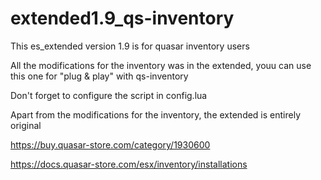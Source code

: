 # extended1.9_qs-inventory
This es_extended version 1.9 is for quasar inventory users

All the modifications for the inventory was in the extended, youu can use this one for "plug & play" with qs-inventory

Don't forget to configure the script in config.lua

Apart from the modifications for the inventory, the extended is entirely original

https://buy.quasar-store.com/category/1930600

https://docs.quasar-store.com/esx/inventory/installations
